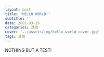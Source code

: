 ```yaml
---
layout: post
title: 'HELLO WORLD!'
subtitle: ''
date: 2001-03-19
categories: 其他
cover: '../assets/img/hello-world-cover.jpg'
tags: 其他
---
```


NOTHING BUT A TEST!
